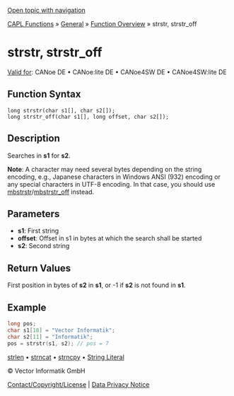 [Open topic with navigation](../../../../../CANoeDEFamily.htm#Topics/CAPLFunctions/Other/Functions/CAPLfunctionStrStr.md)

[CAPL Functions](../../CAPLfunctions.md) » [General](../CAPLGeneralStartPage.md) » [Function Overview](../CAPLfunctionsGeneralOverview.md) » strstr, strstr_off

# strstr, strstr_off

[Valid for](../../../Shared/FeatureAvailability.md): CANoe DE • CANoe:lite DE • CANoe4SW DE • CANoe4SW:lite DE

## Function Syntax

```
long strstr(char s1[], char s2[]);
long strstr_off(char s1[], long offset, char s2[]);
```

## Description

Searches in **s1** for **s2**.

**Note**: A character may need several bytes depending on the string encoding, e.g., Japanese characters in Windows ANSI (932) encoding or any special characters in UTF-8 encoding. In that case, you should use [mbstrstr](CAPLfunctionMbStrStr.md)/[mbstrstr_off](CAPLfunctionMbStrStr.md) instead.

## Parameters

- **s1**: First string
- **offset**: Offset in s1 in bytes at which the search shall be started
- **s2**: Second string

## Return Values

First position in bytes of **s2** in **s1**, or -1 if **s2** is not found in **s1**.

## Example

```c
long pos;
char s1[18] = "Vector Informatik";
char s2[11] = "Informatik";
pos = strstr(s1, s2); // pos = 7
```

[strlen](CAPLfunctionStrLen.md) • [strncat](CAPLfunctionStrnCat.md) • [strncpy](CAPLfunctionStrnCpy.md) • [String Literal](../CAPLfunctionsStringLiteral.md)

© Vector Informatik GmbH

[Contact/Copyright/License](../../../Shared/ContactCopyrightLicense.md) | [Data Privacy Notice](https://www.vector.com/int/en/company/get-info/privacy-policy/)
